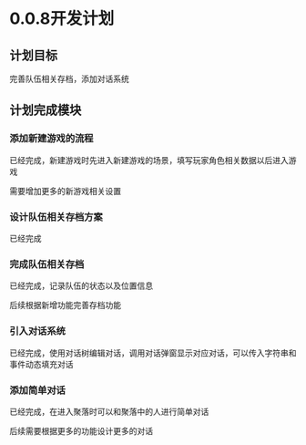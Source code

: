﻿# 0.0.8开发计划

## 计划目标

完善队伍相关存档，添加对话系统

## 计划完成模块

### 添加新建游戏的流程

已经完成，新建游戏时先进入新建游戏的场景，填写玩家角色相关数据以后进入游戏

需要增加更多的新游戏相关设置

### 设计队伍相关存档方案

已经完成

### 完成队伍相关存档

已经完成，记录队伍的状态以及位置信息

后续根据新增功能完善存档功能

### 引入对话系统

已经完成，使用对话树编辑对话，调用对话弹窗显示对应对话，可以传入字符串和事件动态填充对话

### 添加简单对话

已经完成，在进入聚落时可以和聚落中的人进行简单对话

后续需要根据更多的功能设计更多的对话